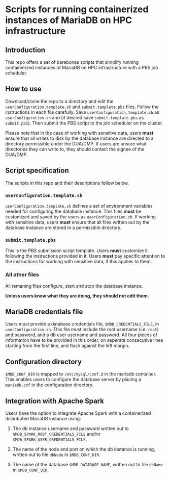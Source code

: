# Scripts for running containerized instances of MariaDB on HPC infrastructure


## Introduction

This repo offers a set of barebones scripts that simplify
running containerized instances of MariaDB on HPC infrastructure with a PBS 
job scheduler. 


## How to use

Download/clone the repo to a directory and edit the `userConfiguration.template.sh` and
`submit.template.pbs` files. Follow the instructions in each file carefully.
Save `userConfiguration.template.sh` as `userConfiguration.sh` and (if desired save `submit.template.pbs` as 
`submit.pbs`). Then submit the PBS script to the job scheduler on the cluster.

Please note that in the case of working with sensitive data, users **must** ensure 
that all writes to disk by the database instance are directed to a directory 
permissible under the DUA/DMP. If users are unsure what directories they can 
write to, they should contact the signee of the DUA/DMP.


## Script specification

The scripts in this repo and their descriptions follow below.

### `userConfiguration.template.sh`

`userConfiguration.template.sh` defines a set of environment variables needed for configuring
the database instance. This files **must** be customized and saved by the users as 
`userConfiguration.sh`. If working with sensitive data, users **must** ensure that all 
files written out by the database instance are stored in a permissible directory. 

### `submit.template.pbs`

This is the PBS submission script template. Users **must** customize it following
the instructions provided in it. Users **must** pay specific attention to the 
instructions for working with sensitive data, if this applies to them.

### All other files

All remaning files configure, start and stop the database instance. 

**Unless users know what they are doing, they should not edit them.**


## MariaDB credentials file

Users must provide a database credentials file, `$MDB_CREDENTIALS_FILE`, in 
`userConfiguration.sh`. This file must include the root username (i.e. `root`) and password, 
and a db user username and password. All four pieces of information have to be
provided in this order, on seperate consecutive lines starting from the first line, 
and flush against the left margin.


## Configuration directory

`$MDB_CONF_DIR` is mapped to `/etc/mysql/conf.d` in the mariadb container. This 
enables users to configure the database server by placing a `mariadb.cnf` 
in the configuration directory.


## Integration with Apache Spark

Users have the option to integrate Apache Spark with a containerized
distiributed MariaDB instance using:

1. The db instance username and password written out to 
`$MDB_SPARK_ROOT_CREDENTIALS_FILE` and/or `$MDB_SPARK_USER_CREDENTIALS_FILE`.

2. The name of the node and port on which the db instance is 
running, written out to file `dbNode` in `$MDB_CONF_DIR`.

3. The name of the database `$MDB_DATABASE_NAME`, written out to file `dbName` in 
 `$MDB_CONF_DIR`.
